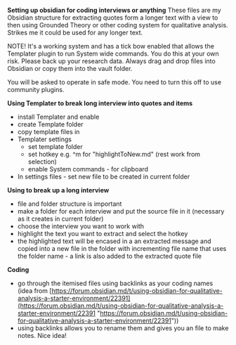 **Setting up obsidian for coding interviews or anything**
These files are my Obsidian structure for extracting quotes form a longer text with a view to then using Grounded Theory or other coding system for qualitative analysis.  Strikes me it could be used for any longer text.

NOTE!
It's a working system and has a tick bow enabled that allows the Templater plugin to run System wide commands.  You do this at your own risk.  Please back up your research data. Always drag and drop files into Obsidian or copy them into the vault folder.

You will be asked to operate in safe mode.  You need to turn this off to use community plugins.


**Using Templater to break long interview into quotes and items**
- install Templater and enable
- create Template folder
- copy template files in
- Templater settings
	- set template folder
	- set hotkey e.g. ^m for "highlightToNew.md" (rest work from selection)
	- enable System commands - for clipboard
- In settings files - set new file to be created in current folder


**Using to break up a long interview**
- file and folder structure is important
- make a folder for each interview and put the source file in it (necessary as it creates in current folder)
- choose the interview you want to work with
- highlight the text you want to extract and select the hotkey
- the highlighted text will be encased in a an extracted message and copied into a new file in the folder with incrementing file name that uses the folder name - a link is also added to the extracted quote file


**Coding**
- go through the itemised files using backlinks as your coding names (idea from [https://forum.obsidian.md/t/using-obsidian-for-qualitative-analysis-a-starter-environment/22391](https://forum.obsidian.md/t/using-obsidian-for-qualitative-analysis-a-starter-environment/22391 "https://forum.obsidian.md/t/using-obsidian-for-qualitative-analysis-a-starter-environment/22391"))
- using backlinks allows you to rename them and gives you an file to make notes. Nice idea!
